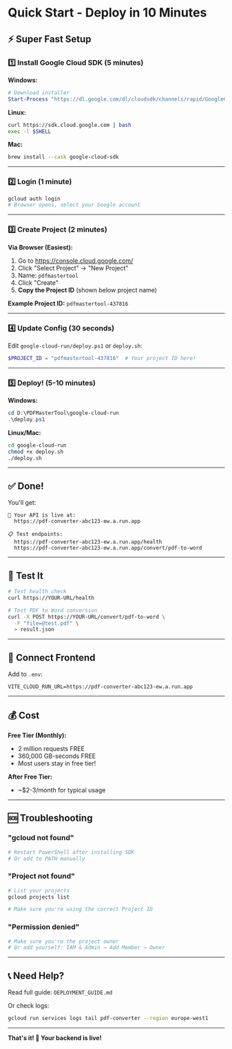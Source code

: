 # Quick Start - Deploy in 10 Minutes

## ⚡ Super Fast Setup

### 1️⃣ Install Google Cloud SDK (5 minutes)

**Windows:**
```powershell
# Download installer
Start-Process "https://dl.google.com/dl/cloudsdk/channels/rapid/GoogleCloudSDKInstaller.exe"
```

**Linux:**
```bash
curl https://sdk.cloud.google.com | bash
exec -l $SHELL
```

**Mac:**
```bash
brew install --cask google-cloud-sdk
```

---

### 2️⃣ Login (1 minute)

```bash
gcloud auth login
# Browser opens, select your Google account
```

---

### 3️⃣ Create Project (2 minutes)

**Via Browser (Easiest):**
1. Go to https://console.cloud.google.com/
2. Click "Select Project" → "New Project"
3. Name: `pdfmastertool`
4. Click "Create"
5. **Copy the Project ID** (shown below project name)

**Example Project ID:** `pdfmastertool-437816`

---

### 4️⃣ Update Config (30 seconds)

Edit `google-cloud-run/deploy.ps1` or `deploy.sh`:

```powershell
$PROJECT_ID = "pdfmastertool-437816"  # Your project ID here!
```

---

### 5️⃣ Deploy! (5-10 minutes)

**Windows:**
```powershell
cd D:\PDFMasterTool\google-cloud-run
.\deploy.ps1
```

**Linux/Mac:**
```bash
cd google-cloud-run
chmod +x deploy.sh
./deploy.sh
```

---

## ✅ Done!

You'll get:
```
🎉 Your API is live at:
  https://pdf-converter-abc123-ew.a.run.app

📋 Test endpoints:
  https://pdf-converter-abc123-ew.a.run.app/health
  https://pdf-converter-abc123-ew.a.run.app/convert/pdf-to-word
```

---

## 🧪 Test It

```bash
# Test health check
curl https://YOUR-URL/health

# Test PDF to Word conversion
curl -X POST https://YOUR-URL/convert/pdf-to-word \
  -F "file=@test.pdf" \
  > result.json
```

---

## 🔗 Connect Frontend

Add to `.env`:
```env
VITE_CLOUD_RUN_URL=https://pdf-converter-abc123-ew.a.run.app
```

---

## 💰 Cost

**Free Tier (Monthly):**
- 2 million requests FREE
- 360,000 GB-seconds FREE
- Most users stay in free tier!

**After Free Tier:**
- ~$2-3/month for typical usage

---

## 🆘 Troubleshooting

### "gcloud not found"
```powershell
# Restart PowerShell after installing SDK
# Or add to PATH manually
```

### "Project not found"
```bash
# List your projects
gcloud projects list

# Make sure you're using the correct Project ID
```

### "Permission denied"
```bash
# Make sure you're the project owner
# Or add yourself: IAM & Admin → Add Member → Owner
```

---

## 📞 Need Help?

Read full guide: `DEPLOYMENT_GUIDE.md`

Or check logs:
```bash
gcloud run services logs tail pdf-converter --region europe-west1
```

---

**That's it! 🚀 Your backend is live!**


